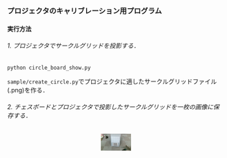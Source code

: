 ### プロジェクタのキャリブレーション用プログラム

#### 実行方法

###### 1. プロジェクタでサークルグリッドを投影する．
    python circle_board_show.py
`sample/create_circle.py`でプロジェクタに適したサークルグリッドファイル(.png)を作る．

###### 2. チェスボードとプロジェクタで投影したサークルグリッドを一枚の画像に保存する．
<div align="center">
<img src="https://github.com/MickeyKen/procam_calib_app/blob/master/camera_imagedata_2.jpeg" width="70px" />
</div>
